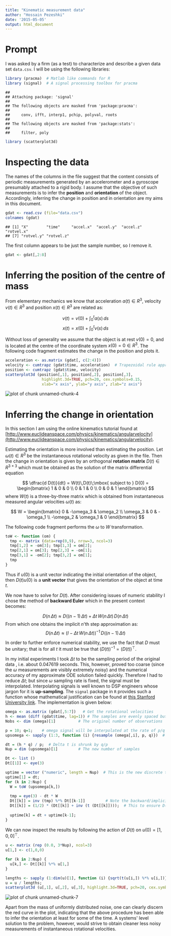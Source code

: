 ```yaml
---
title: "Kinematic measurement data"
author: "Hossain Pezeshki"
date: '2015-05-05'
output: html_document
---
```


# Prompt #
I was asked by a firm (as a test) to characterize and describe a given data set `data.csv`.
I will be using the following libraries:

```r
library (pracma)  # Matlab like commands for R
library (signal)  # A signal processing toolbox for pracma
```

```
## 
## Attaching package: 'signal'
## 
## The following objects are masked from 'package:pracma':
## 
##     conv, ifft, interp1, pchip, polyval, roots
## 
## The following objects are masked from 'package:stats':
## 
##     filter, poly
```

```r
library (scatterplot3d)
```

# Inspecting the data #
The names of the columns in the file suggest that the content consists of periodic measurements
generated by an accelerometer and a gyroscope presumably attached to a rigid body.
I assume that the objective of such measurements is to infer the **position** and
**orientation** of the object.
Accordingly, inferring the change in position and in orientation are my aims in this document.


```r
gdat <- read.csv (file="data.csv")
colnames (gdat)
```

```
## [1] "X"        "time"     "accel.x"  "accel.y"  "accel.z"  "rotvel.x"
## [7] "rotvel.y" "rotvel.z"
```

The first column appears to be just the sample number, so I remove it.

```r
gdat <- gdat[,2:8]
```

# Inferring the position of the centre of mass #
From elementary mechanics we know that acceleration $a(t)\in R^3$, velocity $v(t) \in R^3$ 
and position $x(t) \in R^3$
are related as:

$$ v(t) = v(0) + \int_0^t a(s)\,ds$$
$$ x(t) = x(0) + \int_0^t v(s)\,ds$$

Without loss of generality we assume that the object is at rest $v(0)=0$, and is located at the centre
of the coordinate system $x(0) = 0\in R^3$. The following code fragment estimates the change
in the position and plots it.


```r
acceleration <- as.matrix (gdat[, c(2:4)])
velocity <- cumtrapz (gdat$time, acceleration)  # Trapezoidal rule approximation of the integrals.
position <- cumtrapz (gdat$time, velocity)
scatterplot3d (position[,1], position[,2], position[,3],
				highlight.3d=TRUE, pch=20, cex.symbols=0.15,
				xlab="x axis", ylab="y axis", zlab="z axis")
```

![plot of chunk unnamed-chunk-4](figure/unnamed-chunk-4-1.png) 

# Inferring the change in orientation #
In this section I am using the online kinematics tutorial
found at [http://www.euclideanspace.com/physics/kinematics/angularvelocity](http://www.euclideanspace.com/physics/kinematics/angularvelocity).

Estimating the orientation is more involved than estimating the position. 
Let $\omega(t) \in R^3$ be the instantaneous 
rotational velocity as given in the file. Then the change in orientation is given by
an orthogonal **rotation matrix** $D(t) \in R^{3\times3}$ which must be obtained
as the solution of the matrix differential equation

$$ \dfrac{d D(t)}{dt} = W(t)\,D(t)\;\mbox{ subject to } D(0) = 
\begin{bmatrix}
1 & 0 & 0 \\
0 & 1 & 0 \\
0 & 0 & 1
\end{bmatrix} $$
where $W(t)$ is a three-by-three matrix which is obtained from instantaneous
measured angular velocities $\omega(t)$ as:

$$ W = \begin{bmatrix}
0 & -\omega_3 & \omega_2 \\
\omega_3 & 0 & -\omega_1 \\
-\omega_2 & \omega_1 & 0 
\end{bmatrix} $$

The following code fragment performs the $\omega$ to $W$ transformation.

```r
toW <- function (om) {
  tmp <- matrix (data=rep(0,9), nrow=3, ncol=3)
  tmp[1,2] = -om[3]; tmp[1,3] = om[2];
  tmp[2,1] = om[3]; tmp[2,3] = -om[1];
  tmp[3,1] = -om[2]; tmp[3,2] = om[1];
  tmp
}
```

Thus if $u(0)$ is a unit vector indicating the initial orientation of the object,
then $D(t) u(0)$ is a **unit vector** that gives the orientation of the object
at time $t$.

We now have to solve for $D(t)$.
After considering issues of numeric stability I chose the method of **backward Euler** which
in the present context becomes:

$$ D(n\,\Delta t) \approx D((n-1)\,\Delta t) + \Delta t\, W(n\,\Delta t)\, D(n\,\Delta t)$$
From which one obtains the implicit $n$'th step approximation as:
$$ D(n\,\Delta t) \approx \left(I - \Delta t\, W(n\,\Delta t)\right)^{-1}\, D((n-1)\,\Delta t)$$

In order to further enforce numerical stability, we use the fact that $D$ must be unitary;
that is
for all $t$ it must be true that $\left(D(t)\right)^{-1} = \left(D(t)\right)^{\top}$.

In my initial experiments I took $\Delta t$ to be the sampling period of the original data
, i.e. about $0.047619$ seconds. This, however, proved too coarse (since the $\omega$ measurements
are visibly extremely noisy) and the numerical accuracy of my approximate ODE solution failed quickly.
Therefore I had to reduce $\Delta t$; but since $\omega$ sampling rate is fixed, 
the signal must be interpolated. Interpolating signals is well known to DSP engineers
whose jargon for it is __up-sampling__. The `signal` package in `R` provides such
a function whose mathematical justification can be found
at [this Stanford University link](https://ccrma.stanford.edu/~jos/resample/Theory_Ideal_Bandlimited_Interpolation.html).
The implementation is given below:



```r
omega <- as.matrix (gdat[,5:7])   # Get the rotational velocities
h <- mean (diff (gdat$time, lag=1)) # The samples are evenly spaced but for tiny variations.
Nobs <- dim (omega)[1]			# The original number of observations

p = 10; q=1;  	# omega signal will be interpolated at the rate of p/q
upsomega <- sapply (1:3, function (i) {resample (omega[,i], p, q)})  # upsampled omega

dt = (h * q) / p;  # Delta t is shrunk by q/p
Nup = dim (upsomega)[1]			# The new number of samples

Dt <- list ()
Dt[[1]] <- eye(3)

uptime = vector ("numeric", length = Nup)  # This is the new discrete time axis
uptime[1] = dt;
for (k in 2:Nup) {
  W = toW (upsomega[k,])
  
  tmp = eye(3) - dt * W
  Dt[[k]] = inv (tmp) %*% Dt[[k-1]]			# Note the backward/implicit Euler
  Dt[[k]] = (1/2) * (Dt[[k]] + inv (t (Dt[[k]])));	# This to ensure D(t) remains unitary
  
  uptime[k] = dt + uptime[k-1];
}
```

We can now inspect the results by following the action of $D(t)$ on $u(0) = [1,0,0]^\top$.

```r
u <- matrix (rep (0.0, 3*Nup), ncol=3)
u[1,] <- c(1,0,0)

for (k in 2:Nup) {
  u[k,] <- Dt[[k]] %*% u[1,]
}

lengths <- sapply (1:dim(u)[1], function (i) {sqrt(t(u[i,]) %*% u[i,])})
u = u / lengths;
scatterplot3d (u[,1], u[,2], u[,3], highlight.3d=TRUE, pch=20, cex.symbols=0.1)
```

![plot of chunk unnamed-chunk-7](figure/unnamed-chunk-7-1.png) 

Apart from the mass of uniformly distributed noise, one can clearly discern the red curve in the plot,
indicating that the above procedure has been able to infer the orientation at least for some of
the time. A systems' level solution to the problem, however, would strive to obtain cleaner less noisy
measurements of instantaneous rotational velocities.
<br><br><br>





















